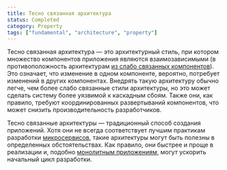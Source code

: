```yaml
---
title: Тесно связанная архитектура
status: Completed
category: Property
tags: ["fundamental", "architecture", "property"]
---
```


Тесно связанная архитектура — это архитектурный стиль, при котором множество компонентов приложения являются взаимозависимыми
(в противоположность архитектурам [из слабо связанных компонентов](/ru/loosely-coupled-architecture/)).
Это означает, что изменение в одном компоненте, вероятно, потребует изменений в других компонентах.
Внедрять такую архитектуру обычно легче, чем более слабо связанные стили архитектуры,
но это может сделать систему более уязвимой к каскадным сбоям.
Также они, как правило, требуют координированных развертываний компонентов,
что может снизить производительность разработчиков.

Тесно связанные архитектуры — традиционный способ создания приложений.
Хотя они не всегда соответствует лучшим практикам разработки [микросервисов](/microservices-architecture/),
такие архитектуры могут быть полезны в определенных обстоятельствах.
Как правило, они быстрее и проще в реализации и, 
подобно [монолитным приложениям](/monolithic-apps/), могут ускорить начальный цикл разработки.
